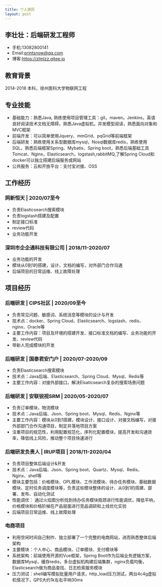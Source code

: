 ```yaml
---
title: 个人简历
layout: post
---   
```


## 李壮壮：后端研发工程师
* 手机:13082800141
* Email:printsnow@qq.com
* 博客:https://zlmlzz.gitee.io

## 教育背景
2014-2018  本科，徐州医科大学物联网工程

## 专业技能
* 基础能力：熟悉Java, 熟练使用项目管理工具：git，maven，Jenkins，英语良好阅读技术文档无障碍，熟悉Java虚拟机，并发模型阅读，熟悉面向对象和MVC框架
* 前端开发：可以简单使用Jquery、mmGrid、pqGrid等前端框架
* 后端研发：熟练使用关系型数据库mysql，Nosql数据库redis，熟练使用SQL，熟悉后端框架Spring、Mybatis、Spring boot，熟悉后端基础工具Tomcat、Nginx，Elasticsearch，logstash,rabbitMQ,了解Spring Cloud和docker可以独立搭建后端服务或网站
* 公共服务：云和开放平台：支付宝对接、OSS

## 工作经历
### 网新恒天 | 2020/07至今
* 负责Elasticsearch搜索模块
* 负责logstash搭建及配置
* 制定接口标准
* review代码
* 业务功能开发

### 深圳市企企通科技有限公司 | 2018/11-2020/07
* 业务功能的开发
* 模块从0到1的搭建，设计，文档的编写，对外部门合作沟通
* 后端项目的日常运维、线上故障处理

## 项目经历
### 后端研发 | CIPS社区 | 2020/09至今
* 负责常见问题、敏感词、系统消息等模块的设计与开发
* 技术点：docker、Spring Cloud、Elasticsearch、logstash、redis、nginx、Oracle等
* 主要工作内容：项目及环境的搭建开发、接口标准文档的编写、业务功能的开发、review代码
* 带新人完成模块的开发

### 后端研发 | 国泰君安门户 | 2020/07-2020/09
* 负责Elasticsearch搜索模块
* 技术点：Java后端、Elasticsearch、Spring Cloud、Mysql、Redis等
* 主要工作内容：对接外部接口，解决Elsaticsearch复杂的搜索场景问题

### 后端研发 | 安联锐视SRM | 2020/05-2020/07
* 负责订单模块，物流模块
* 技术点：Java后端、Json、Spring boot、Mysql、Redis、Nginx等 
* 主要工作内容：模块从0到1搭建，模块设计、接口设计、对接文档编写，对接外部部门合作沟通项目，制定并落地项目方案
* 注重项目的规范性，利用配置规范化，序列化配置模块，提高开发和沟通效率，降低线上风险，推动整个项目快速进行

### 后端研发负责人 | IRUP项目 | 2018/11-2020/04
* 负责项目整体后端设计&开发
* 技术点：Java后端、Json、Spring boot、Quartz、Mysql、Redis、Nginx、shell等
* 模块主要包括：价格模块、OPL模块、工作流模块、待办任务模块、基础数据模块、定时任务调度模块等，负责这些模块整体的设计、从0到1的搭建、部署、发布、自动化测试
* 性能调优： 通过火焰图分析找到待办任务模块瓶颈进行性能调优，降低平响，价格模块和价格阶梯在产品层面进行竞品调研和上线优化实验
* 后端项目日常运维、线上故障处理

### 电商项目
* 利用空闲时间自己制作、独立部署了一个完整的电商网站，进而熟悉整体后端架构
* 主要模块：个人中心、商品模块、订单模块、支付模块等
* 系统架构：前端使用开源的Vue框架，Spring Boot作为后端业务逻辑方案，数据库Mysql，缓存redis，多台虚拟机构建后端集群，nginx负载均衡，Elasticsearch做为商品查找、日志检索服务模块
* 压力测试：shell编写模拟批量用户请求，http_load压力测试，两台4c4g虚拟机情况下，QPS大约1k左右平响30ms
